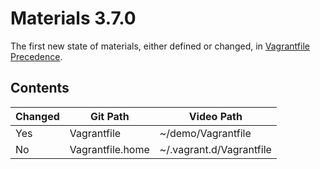 # Materials 3.7.0

The first new state of materials, either defined or changed, in [Vagrantfile Precedence](../../03.More.07..Vagrantfile.Precedence).

## Contents

| Changed | Git Path         | Video Path               |
| ------- | ---------------- | ------------------------ |
| Yes     | Vagrantfile      | ~/demo/Vagrantfile       |
| No      | Vagrantfile.home | ~/.vagrant.d/Vagrantfile |
